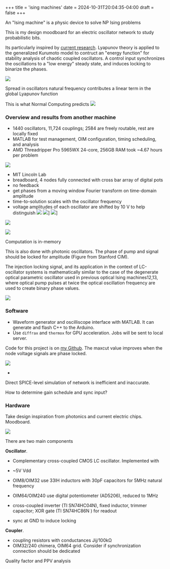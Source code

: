 +++
title = 'ising machines'
date = 2024-10-31T20:04:35-04:00
draft = false
+++

An "Ising machine" is a physic device to solve NP Ising problems

This is my design moodboard for an electric oscillator network to study probabilistic bits.

Its particularly inspired by [current research](https://www2.eecs.berkeley.edu/Pubs/TechRpts/2020/EECS-2020-12pdf). Lyapunov theory is applied to the generalized Kurumoto model to contruct an "energy function" for stability analysis of chaotic coupled oscillators. A control input synchronizes the oscillations to a "low energy" steady state, and induces locking to binarize the phases.

![](/phase-lock-devices.png)

Spread in oscillators natural frequency contributes a linear term in the global Lyapunov function

This is what Normal Computing predicts
![](/normal-roadmap.png)

### Overview and results from another machine

- 1440 oscillators, 11,724 couplings; 2584 are freely routable, rest are locally fixed
- MATLAB for test management, OIM configuration, timing scheduling, and analysis
- AMD Threadripper Pro 5965WX 24-core, 256GB RAM took ~4.67 hours per problem

![](/matlab-ising-pcb.png)

- MIT Lincoln Lab
- breadboard, 4 nodes fully connected with cross bar array of digital pots
- no feedback
- get phases from a moving window Fourier transform on time-domain amplitude
- time-to-solution scales with the oscillator frequency
- voltage amplitudes of each oscillator are shifted by 10 V to help distinguish
![](/mit-breadboard-lc.png)
![](/ising-projection.png)]
![](/circ-graph-comparison.png)]



![](/clk-freq-impact.png)

![](/oim-comparison-tbl.png)


Computation is in-memory

This is also done with photonic oscillators. The phase of pump and signal should be locked for amplitude (Figure from Stanford CIM). 

The injection locking signal, and its application in the context of LC-oscillator systems is mathematically similar to the case of the degenerate optical parametric oscillator used in previous optical Ising machines12,13, where optical pump pulses at twice the optical oscillation frequency are used to create binary phase values.

![](/phaselock.png)

### Software

- Waveform generator and oscilliscope interface with MATLAB. It can generate and flash C++ to the Arduino. 
- Use ```diffrax``` and ```thermox``` for GPU acceleration. Jobs will be sent to local server.

Code for this project is on [my Github](https://github.com/bowrango/ising-machine). The maxcut value improves when the node voltage signals are phase locked.

![](/kuramoto.png)


- 
Direct SPICE-level simulation of network is inefficient and inaccurate.

How to determine gain schedule and sync input? 

### Hardware

Take design inspiration from photonics and current electric chips. Moodboard.

![](/normal-chip-2023.png)


There are two main components

**Oscillator**. 

- Complementary cross-coupled CMOS LC oscillator. Implemented with 
- ~5V Vdd
- OIM8/OIM32 use 33lH inductors with 30pF capacitors for 5MHz natural frequency
- OIM64/OIM240 use digital potentiometer (AD5206), reduced to 1MHz

- cross-coupled inverter (TI SN74HC04N), fixed inductor, trimmer capacitor; XOR gate (TI SN74HC86N ) for readout
- sync at GND to induce locking

**Coupler**. 
-  coupling resistors with conductances Jij/100kΩ
- OIM32/240 chimera, OIM64 grid. Consider if synchronization connection should be dedicated



Quality factor and PPV analysis